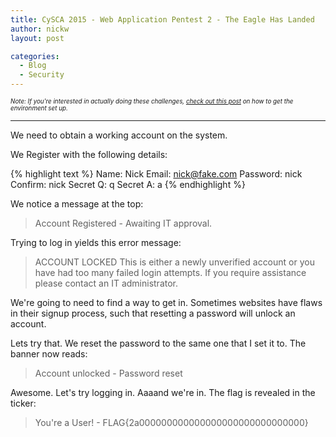 ```yaml
---
title: CySCA 2015 - Web Application Pentest 2 - The Eagle Has Landed
author: nickw
layout: post

categories:
  - Blog
  - Security
---
```


<div style="font-size:0.7em"><i>Note: If you're interested in actually doing these challenges, <a href="/post/2015/cysca-2015/">check out this post</a> on 
how to get the environment set up.</i>
</div>

* * *

We need to obtain a working account on the system. 

We Register with the following details:

{% highlight text %}
Name: Nick
Email: nick@fake.com
Password: nick
Confirm: nick
Secret Q: q
Secret A: a
{% endhighlight %}

We notice a message at the top:

> Account Registered - Awaiting IT approval.

Trying to log in yields this error message: 

> ACCOUNT LOCKED
> This is either a newly unverified account or you have had too many failed 
login attempts. If you require assistance please contact an IT administrator.

We're going to need to find a way to get in. Sometimes websites have flaws in 
their signup process, such that resetting a password will unlock an account.

Lets try that. We reset the password to the same one that I set it to. The 
banner now reads:

> Account unlocked - Password reset

Awesome. Let's try logging in. Aaaand we're in. The flag is revealed in the 
ticker:

> You're a User! - FLAG{2a000000000000000000000000000000}

